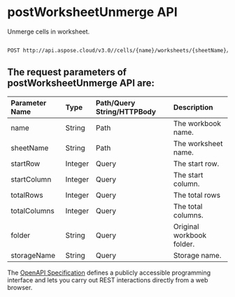 # **postWorksheetUnmerge API**

Unmerge cells in worksheet. 

```bash

POST http://api.aspose.cloud/v3.0//cells/{name}/worksheets/{sheetName}/cells/unmerge

```

## The request parameters of **postWorksheetUnmerge** API are: 

| Parameter Name | Type | Path/Query String/HTTPBody | Description | 
| :- | :- | :- |:- | 
|name|String|Path|The workbook name.|
|sheetName|String|Path|The worksheet name.|
|startRow|Integer|Query|The start row.|
|startColumn|Integer|Query|The start column.|
|totalRows|Integer|Query|The total rows|
|totalColumns|Integer|Query|The total columns.|
|folder|String|Query|Original workbook folder.|
|storageName|String|Query|Storage name.|


The [OpenAPI Specification](https://reference.aspose.cloud/cells/#/CellsController/PostWorksheetUnmerge) defines a publicly accessible programming interface and lets you carry out REST interactions directly from a web browser.
